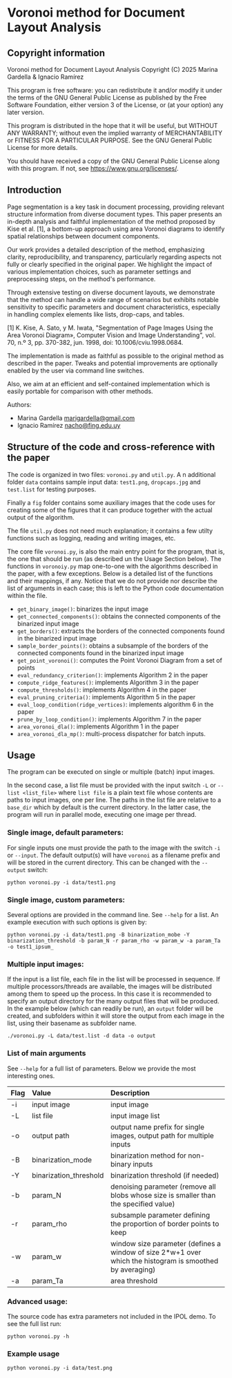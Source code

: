 # Voronoi method for Document Layout Analysis

## Copyright information

Voronoi method for Document Layout Analysis
Copyright (C) 2025 Marina Gardella & Ignacio Ramírez 

This program is free software: you can redistribute it and/or modify
it under the terms of the GNU General Public License as published by
the Free Software Foundation, either version 3 of the License, or
(at your option) any later version.

This program is distributed in the hope that it will be useful,
but WITHOUT ANY WARRANTY; without even the implied warranty of
MERCHANTABILITY or FITNESS FOR A PARTICULAR PURPOSE.  See the
GNU General Public License for more details.

You should have received a copy of the GNU General Public License
along with this program.  If not, see <https://www.gnu.org/licenses/>.


## Introduction

Page segmentation is a key task in document processing, providing relevant
structure  information from diverse document types. This paper presents an 
in-depth analysis and faithful implementation of the method proposed 
by Kise et al. [1], a bottom-up approach using area Voronoi diagrams to 
identify spatial relationships between document components. 
    
Our work provides a detailed description of the method, emphasizing clarity, 
reproducibility, and transparency, particularly regarding aspects not fully 
or clearly specified in the original paper. We highlight the impact of various 
implementation choices, such as parameter settings and preprocessing steps,
on the method's performance. 
    
Through extensive testing on diverse document layouts, we demonstrate that
the method can handle a wide range of scenarios but exhibits notable 
sensitivity to specific parameters and document characteristics, 
especially in handling complex elements like lists, drop-caps, and tables.

[1] K. Kise, A. Sato, y M. Iwata, 
    "Segmentation of Page Images Using the Area Voronoi Diagram»,
    Computer Vision and Image Understanding", 
    vol. 70, n.º 3, pp. 370-382, jun. 1998, doi: 10.1006/cviu.1998.0684.

The implementation is made as faithful as possible to the original 
method as described in the paper. Tweaks and potential improvements are 
optionally enabled by the user via command line switches.

Also, we aim at an efficient and self-contained implementation which 
is easily portable for comparison with other methods.

Authors:
* Marina Gardella <marigardella@gmail.com>
* Ignacio Ramírez <nacho@fing.edu.uy>

## Structure of the code and cross-reference with the paper

The code is organized in two files: `voronoi.py` and `util.py`.
A
n additional folder `data` contains sample input data: `test1.png`,
 `dropcaps.jpg` and `test.list` for testing purposes. 
 
 Finally a `fig` folder contains some auxiliary
images that the code uses for creating some of the figures that
it can produce together with the actual output of the algorithm.

The file `util.py`  does not need much explanation; it contains a few
utilty functions such as logging, reading and writing images, etc.

The core file `voronoi.py`,  is also the main entry point for the program, 
that is, the one that should be run (as described un the Usage Section 
below). The functions in  `voronoiy.py` map one-to-one with the
 algorithms described in the paper, with a few exceptions. Below is a detailed
 list of the functions and their mappings, if any. Notice that we do not
 provide nor describe the list of arguments in each case; this is left to the 
 Python code documentation within the file.

* `get_binary_image()`: binarizes the input image
* `get_connected_components()`: obtains the connected components of the binarized input image
* `get_borders()`: extracts the borders of the connected components found in the  binarized input image
* `sample_border_points()`: obtains a subsample of the borders of the connected components found in the binarized input image
* `get_point_voronoi()`: computes the Point Voronoi Diagram from a set of points
* `eval_redundancy_criterion()`: implements Algorithm 2 in the paper
* `compute_ridge_features()`: implements Algorithm 3 in the paper
* `compute_thresholds()`: implements Algorithm 4 in the paper
* `eval_pruning_criteria()`: implements Algorithm 5 in the paper
* `eval_loop_condition(ridge_vertices)`: implements algorithm 6 in the paper
* `prune_by_loop_condition()`: implements Algorithm 7 in the paper
* `area_voronoi_dla()`: implements Algorithm 1 in the paper
* `area_voronoi_dla_mp()`: multi-process dispatcher for batch inputs.

## Usage

The program can be executed on single or multiple (batch) input images.


In the second case, a list file must be provided with the input switch `-L` or `--list <list_file>` where `list file` is a plain text file whose contents are paths to input images, one per line. The paths in the list file are relative to a `base_dir` which by default is the current directory. In the latter case, the program will run in parallel mode, executing one image per thread. 

### Single image, default parameters:

For single inputs one must provide the path to the image with the switch `-i` or `--input`. The default output(s) will have `voronoi` as a filename prefix and will be stored in the current directory. This can be changed with the `--output` switch:

```
python voronoi.py -i data/test1.png
```

### Single image, custom parameters:

Several options are provided in the command line. See `--help` for a list. An example execution with such options is given by:
```
python voronoi.py -i data/test1.png -B binarization_mobe -Y binarization_threshold -b param_N -r param_rho -w param_w -a param_Ta -o test1_ipsum_
```

### Multiple input images:

If the input is a list file, each file in the list will be processed in sequence. If multiple processors/threads are available, the images will be distributed among them to speed up the process. In this case it is recommended to specify an output directory for the many output files that will be produced. In the example below (which can readily be run), an `output` folder will be created, and subfolders within it will store the output from each image in the list, using their basename as subfolder name.

```
./voronoi.py -L data/test.list -d data -o output
```

### List of main arguments

See `--help` for a full list of parameters. Below we provide the most interesting ones.


| Flag           | Value                   | Description                                                                                              |
| :--------------| :-----------------------| :------------------------------------------------------------------------------------------------------- |
| -i             | input image             | input image                                                                                              |
| -L             | list file               | input image list                                                                                         |
| -o             | output path             | output name prefix for single images, output path for multiple inputs                                    |
| -B             | binarization_mode       | binarization method for non-binary inputs                                                                |
| -Y             | binarization_threshold  | binarization threshold (if needed)                                                                       |
| -b             | param_N                 | denoising parameter (remove all blobs whose size is smaller than the specified value)                    |
| -r             | param_rho               | subsample parameter defining the proportion of border points to keep                                     |
| -w             | param_w                 | window size parameter (defines a window of size 2*w+1 over which the histogram is smoothed by averaging) |
| -a             | param_Ta                | area threshold                                                                                           |

  
### Advanced usage: 
The source code has extra parameters not included in the IPOL demo. 
To see the full list run:
```
python voronoi.py -h
```

### Example usage

```
python voronoi.py -i data/test.png
```
